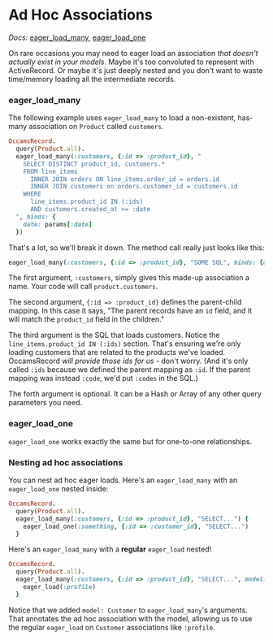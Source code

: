 # Ad Hoc Associations

*Docs:* [eager_load_many](https://www.rubydoc.info/gems/occams-record/OccamsRecord%2FEagerLoaders%2FBuilder:eager_load_many), [eager_load_one](https://www.rubydoc.info/gems/occams-record/OccamsRecord%2FEagerLoaders%2FBuilder:eager_load_one)

On rare occasions you may need to eager load an association *that doesn't actually exist in your models*. Maybe it's too convoluted to represent with ActiveRecord. Or maybe it's just deeply nested and you don't want to waste time/memory loading all the intermediate records.

### eager_load_many

The following example uses `eager_load_many` to load a non-existent, has-many association on `Product` called `customers`.

```ruby
OccamsRecord.
  query(Product.all).
  eager_load_many(:customers, {:id => :product_id}, "
    SELECT DISTINCT product_id, customers.*
    FROM line_items
      INNER JOIN orders ON line_items.order_id = orders.id
      INNER JOIN customers on orders.customer_id = customers.id
    WHERE
      line_items.product_id IN (:ids)
      AND customers.created_at >= :date
  ", binds: {
    date: params[:date]
  })
```

That's a lot, so we'll break it down. The method call really just looks like this:

```ruby
eager_load_many(:customers, {:id => :product_id}, "SOME SQL", binds: {date: some_date})
```

The first argument, `:customers`, simply gives this made-up association a name. Your code will call `product.customers`.

The second argument, `{:id => :product_id}` defines the parent-child mapping. In this case it says, "The parent records have an `id` field, and it will match the `product_id` field in the children."

The third argument is the SQL that loads customers. Notice the `line_items.product_id IN (:ids)` section. That's ensuring we're only loading customers that are related to the products we've loaded. OccamsRecord *will provide those ids for us* - don't worry. (And it's only called `:ids` because we defined the parent mapping as `:id`. If the parent mapping was instead `:code`, we'd put `:codes` in the SQL.)

The forth argument is optional. It can be a Hash or Array of any other query parameters you need.

### eager_load_one

`eager_load_one` works exactly the same but for one-to-one relationships.

### Nesting ad hoc associations

You can nest ad hoc eager loads. Here's an `eager_load_many` with an `eager_load_one` nested inside:

```ruby
OccamsRecord.
  query(Product.all).
  eager_load_many(:customers, {:id => :product_id}, "SELECT...") {
    eager_load_one(:something, {:id => :customer_id}, "SELECT...")
  }
```

Here's an `eager_load_many` with a **regular** `eager_load` nested!

```ruby
OccamsRecord.
  query(Product.all).
  eager_load_many(:customers, {:id => :product_id}, "SELECT...", model: Customer) {
    eager_load(:profile)
  }
```

Notice that we added `model: Customer` to `eager_load_many`'s arguments. That annotates the ad hoc association with the model, allowing us to use the regular `eager_load` on `Customer` associations like `:profile`.

